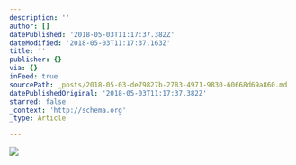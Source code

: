 ```yaml
---
description: ''
author: []
datePublished: '2018-05-03T11:17:37.382Z'
dateModified: '2018-05-03T11:17:37.163Z'
title: ''
publisher: {}
via: {}
inFeed: true
sourcePath: _posts/2018-05-03-de79827b-2783-4971-9830-60668d69a860.md
datePublishedOriginal: '2018-05-03T11:17:37.382Z'
starred: false
_context: 'http://schema.org'
_type: Article

---
```

![](https://the-grid-user-content.s3-us-west-2.amazonaws.com/dac4f95e-fa2d-408c-a6fd-13dc624c1767.jpg)
